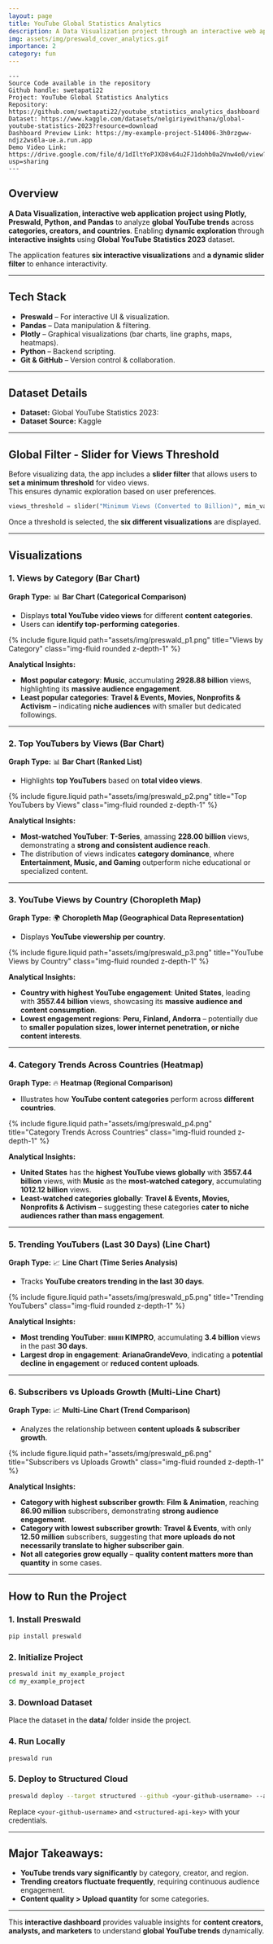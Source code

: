 ```yaml
---
layout: page
title: YouTube Global Statistics Analytics
description: A Data Visualization project through an interactive web application, analyzing global YouTube trends by dynamic data filtering and interactive insights.
img: assets/img/preswald_cover_analytics.gif
importance: 2
category: fun
---
```

    ---
    Source Code available in the repository
    Github handle: swetapati22
    Project: YouTube Global Statistics Analytics
    Repository: https://github.com/swetapati22/youtube_statistics_analytics_dashboard
    Dataset: https://www.kaggle.com/datasets/nelgiriyewithana/global-youtube-statistics-2023?resource=download
    Dashboard Preview Link: https://my-example-project-514006-3h0rzgww-ndjz2ws6la-ue.a.run.app 
    Demo Video Link: https://drive.google.com/file/d/1dIltYoPJXD8v64u2FJ1dohb0a2Vnw4o0/view?usp=sharing 
    ---

## **Overview**
**A Data Visualization, interactive web application project using Plotly, Preswald, Python, and Pandas** to analyze **global YouTube trends** across **categories, creators, and countries**. Enabling **dynamic exploration** through **interactive insights** using **Global YouTube Statistics 2023** dataset.

The application features **six interactive visualizations** and **a dynamic slider filter** to enhance interactivity.

---
## **Tech Stack**
- **Preswald** – For interactive UI & visualization.
- **Pandas** – Data manipulation & filtering.
- **Plotly** – Graphical visualizations (bar charts, line graphs, maps, heatmaps).
- **Python** – Backend scripting.
- **Git & GitHub** – Version control & collaboration.

---
## **Dataset Details**
- **Dataset:** Global YouTube Statistics 2023:   
- **Dataset Source:** Kaggle  

---
## **Global Filter - Slider for Views Threshold**
Before visualizing data, the app includes a **slider filter** that allows users to **set a minimum threshold** for video views.  
This ensures dynamic exploration based on user preferences.

```python
views_threshold = slider("Minimum Views (Converted to Billion)", min_val=0, max_val=max_views, default=0.5)
```
Once a threshold is selected, the **six different visualizations** are displayed.

---
## **Visualizations**

### **1. Views by Category (Bar Chart)**
**Graph Type:** 📊 **Bar Chart (Categorical Comparison)**  
- Displays **total YouTube video views** for different **content categories**.
- Users can **identify top-performing categories**.

<div class="row justify-content-sm-center">
    <div class="col-sm mt-3 mt-md-0">
        {% include figure.liquid path="assets/img/preswald_p1.png" title="Views by Category" class="img-fluid rounded z-depth-1" %}
    </div>
</div>

**Analytical Insights:**  
- **Most popular category**: **Music**, accumulating **2928.88 billion** views, highlighting its **massive audience engagement**.  
- **Least popular categories**: **Travel & Events, Movies, Nonprofits & Activism** – indicating **niche audiences** with smaller but dedicated followings.

---

### **2. Top YouTubers by Views (Bar Chart)**
**Graph Type:** 📊 **Bar Chart (Ranked List)**  
- Highlights **top YouTubers** based on **total video views**.

<div class="row justify-content-sm-center">
    <div class="col-sm mt-3 mt-md-0">
        {% include figure.liquid path="assets/img/preswald_p2.png" title="Top YouTubers by Views" class="img-fluid rounded z-depth-1" %}
    </div>
</div>

**Analytical Insights:**   
- **Most-watched YouTuber**: **T-Series**, amassing **228.00 billion** views, demonstrating a **strong and consistent audience reach**.  
- The distribution of views indicates **category dominance**, where **Entertainment, Music, and Gaming** outperform niche educational or specialized content.

---

### **3. YouTube Views by Country (Choropleth Map)**
**Graph Type:** 🌍 **Choropleth Map (Geographical Data Representation)**  
- Displays **YouTube viewership per country**.

<div class="row justify-content-sm-center">
    <div class="col-sm mt-3 mt-md-0">
        {% include figure.liquid path="assets/img/preswald_p3.png" title="YouTube Views by Country" class="img-fluid rounded z-depth-1" %}
    </div>
</div>

**Analytical Insights:**  
- **Country with highest YouTube engagement**: **United States**, leading with **3557.44 billion** views, showcasing its **massive audience and content consumption**.  
- **Lowest engagement regions**: **Peru, Finland, Andorra** – potentially due to **smaller population sizes, lower internet penetration, or niche content interests**.

---

### **4. Category Trends Across Countries (Heatmap)**
**Graph Type:** 🔥 **Heatmap (Regional Comparison)**  
- Illustrates how **YouTube content categories** perform across **different countries**.

<div class="row justify-content-sm-center">
    <div class="col-sm mt-3 mt-md-0">
        {% include figure.liquid path="assets/img/preswald_p4.png" title="Category Trends Across Countries" class="img-fluid rounded z-depth-1" %}
    </div>
</div>

**Analytical Insights:**  
- **United States** has the **highest YouTube views globally** with **3557.44 billion** views, with **Music** as the **most-watched category**, accumulating **1012.12 billion** views.  
- **Least-watched categories globally**: **Travel & Events, Movies, Nonprofits & Activism** – suggesting these categories **cater to niche audiences rather than mass engagement**.

---

### **5. Trending YouTubers (Last 30 Days) (Line Chart)**
**Graph Type:** 📈 **Line Chart (Time Series Analysis)**  
- Tracks **YouTube creators trending in the last 30 days**.

<div class="row justify-content-sm-center">
    <div class="col-sm mt-3 mt-md-0">
        {% include figure.liquid path="assets/img/preswald_p5.png" title="Trending YouTubers" class="img-fluid rounded z-depth-1" %}
    </div>
</div>

**Analytical Insights:**   
- **Most trending YouTuber**: **ıııııııı KIMPRO**, accumulating **3.4 billion** views in the past **30 days**.  
- **Largest drop in engagement**: **ArianaGrandeVevo**, indicating a **potential decline in engagement** or **reduced content uploads**.

---

### **6. Subscribers vs Uploads Growth (Multi-Line Chart)**
**Graph Type:** 📈 **Multi-Line Chart (Trend Comparison)**  
- Analyzes the relationship between **content uploads & subscriber growth**.

<div class="row justify-content-sm-center">
    <div class="col-sm mt-3 mt-md-0">
        {% include figure.liquid path="assets/img/preswald_p6.png" title="Subscribers vs Uploads Growth" class="img-fluid rounded z-depth-1" %}
    </div>
</div>

**Analytical Insights:**  
- **Category with highest subscriber growth**: **Film & Animation**, reaching **86.90 million** subscribers, demonstrating **strong audience engagement**.  
- **Category with lowest subscriber growth**: **Travel & Events**, with only **12.50 million** subscribers, suggesting that **more uploads do not necessarily translate to higher subscriber gain**.  
- **Not all categories grow equally** – **quality content matters more than quantity** in some cases.

---
## **How to Run the Project**
### **1. Install Preswald**
```bash
pip install preswald
```

### **2. Initialize Project**
```bash
preswald init my_example_project
cd my_example_project
```

### **3. Download Dataset**
Place the dataset in the **data/** folder inside the project.

### **4. Run Locally**
```bash
preswald run
```

### **5. Deploy to Structured Cloud**
```bash
preswald deploy --target structured --github <your-github-username> --api-key <structured-api-key> hello.py
```
Replace `<your-github-username>` and `<structured-api-key>` with your credentials.

---
## **Major Takeaways:**
- **YouTube trends vary significantly** by category, creator, and region.  
- **Trending creators fluctuate frequently**, requiring continuous audience engagement.  
- **Content quality > Upload quantity** for some categories.  
---
This **interactive dashboard** provides valuable insights for **content creators, analysts, and marketers** to understand **global YouTube trends** dynamically.
